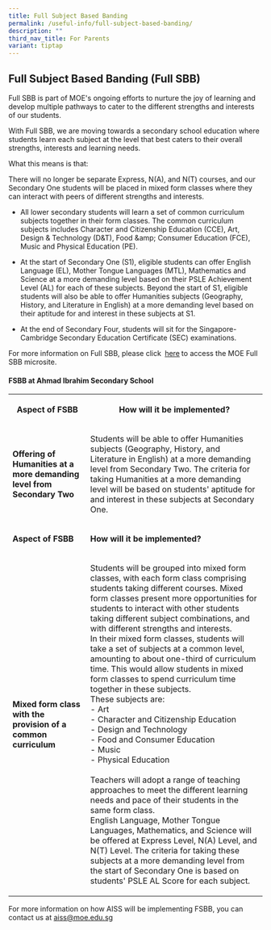 ```yaml
---
title: Full Subject Based Banding
permalink: /useful-info/full-subject-based-banding/
description: ""
third_nav_title: For Parents
variant: tiptap
---
```

<h2>Full Subject Based Banding (Full SBB)</h2>
<p>Full SBB&nbsp;is part of MOE's ongoing efforts to nurture the joy of learning
and develop multiple pathways to cater to the different strengths and interests
of our students.</p>
<p>With Full SBB, we are moving towards a secondary school education where
students learn each subject at the level that best caters to their overall
strengths, interests and learning needs.</p>
<p>What this means is that:</p>
<p>There will no longer be separate Express, N(A), and N(T) courses, and
our Secondary One students will be placed in&nbsp;mixed form classes&nbsp;where
they can interact with peers of different strengths and interests.</p>
<ul data-tight="true" class="tight">
<li>
<p>All lower secondary students will learn a set of common curriculum subjects
together in their form classes. The common curriculum subjects includes
Character and Citizenship Education (CCE), Art, Design &amp; Technology
(D&amp;T), Food &amp;amp; Consumer Education (FCE), Music and Physical
Education (PE).</p>
</li>
<li>
<p>At the start of Secondary One (S1), eligible students can offer English
Language (EL), Mother Tongue Languages (MTL), Mathematics and Science at
a more demanding level based on their PSLE Achievement Level (AL) for each
of these subjects. Beyond the start of S1, eligible students will also
be able to offer Humanities subjects (Geography, History, and Literature
in English) at a more demanding level based on their aptitude for and interest
in these subjects at S1.</p>
</li>
<li>
<p>At the end of Secondary Four, students will sit for the Singapore-Cambridge
Secondary Education Certificate (SEC) examinations.</p>
</li>
</ul>
<p></p>
<p>For more information on Full SBB, please click<strong>&nbsp;</strong>
<a href="https://www.moe.gov.sg/microsites/psle-fsbb/full-subject-based-banding/main.html" rel="noopener nofollow" target="_blank">here</a><strong> </strong>to access the MOE Full SBB microsite.</p>
<h4>FSBB at Ahmad Ibrahim Secondary School</h4>
<table style="minWidth: 50px">
<colgroup>
<col>
<col>
</colgroup>
<tbody>
<tr>
<th rowspan="1" colspan="1">
<p><strong>Aspect of FSBB</strong>
</p>
</th>
<th rowspan="1" colspan="1">
<p><strong>How will it be implemented?</strong>
</p>
</th>
</tr>
<tr>
<td rowspan="1" colspan="1">
<p><strong>Offering of Humanities at a more demanding level from Secondary Two</strong>
</p>
</td>
<td rowspan="1" colspan="1">
<p>Students will be able to offer Humanities subjects (Geography, History,
and Literature in English) at a more demanding level from Secondary Two.
The criteria for taking Humanities at a more demanding level will be based
on students' aptitude for and interest in these subjects at Secondary One.</p>
</td>
</tr>
<tr>
<td rowspan="1" colspan="1">
<p><strong>Aspect of FSBB</strong>
</p>
</td>
<td rowspan="1" colspan="1">
<p><strong>How will it be implemented?</strong>
</p>
</td>
</tr>
<tr>
<td rowspan="1" colspan="1">
<p><strong>Mixed form class with the provision of a common curriculum</strong>
</p>
</td>
<td rowspan="1" colspan="1">
<p>Students will be grouped into mixed form classes, with each form class
comprising students taking different courses. Mixed form classes present
more opportunities for students to interact with other students taking
different subject combinations, and with different strengths and interests.
<br>In their mixed form classes, students will take a set of subjects at a
common level, amounting to about one-third of curriculum time. This would
allow students in mixed form classes to spend curriculum time together
in these subjects.
<br>These subjects are:
<br>- Art
<br>- Character and Citizenship Education
<br>- Design and Technology
<br>- Food and Consumer Education
<br>- Music
<br>- Physical Education
<br>
<br>Teachers will adopt a range of teaching approaches to meet the different
learning needs and pace of their students in the same form class.
<br>English Language, Mother Tongue Languages, Mathematics, and Science will
be offered at Express Level, N(A) Level, and N(T) Level. The criteria for
taking these subjects at a more demanding level from the start of Secondary
One is based on students' PSLE AL Score for each subject.</p>
</td>
</tr>
</tbody>
</table>
<p>For more information on how AISS will be implementing FSBB, you can contact
us at&nbsp;<a href="mailto:aiss@moe.edu.sg" rel="noopener noreferrer nofollow" target="_blank">aiss@moe.edu.sg</a>
</p>
<p></p>